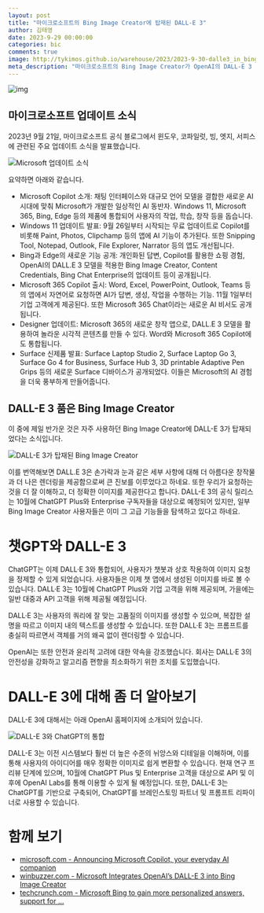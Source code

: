```yaml
---
layout: post
title: "마이크로소프트의 Bing Image Creator에 탑재된 DALL-E 3"
author: 김태영
date: 2023-9-29 00:00:00
categories: bic
comments: true
image: http://tykimos.github.io/warehouse/2023/2023-9-30-dalle3_in_bing_image_creator_title_1.jpg
meta_description: "마이크로소프트의 Bing Image Creator가 OpenAI의 DALL-E 3 모델을 탑재하여 놀라운 이미지 생성 기능을 제공합니다. 이 업데이트에 대한 자세한 내용과 DALL-E 3의 기능을 알아보세요."
---
```


![img](http://tykimos.github.io/warehouse/2023/2023-9-30-dalle3_in_bing_image_creator_title_1.jpg)

## 마이크로소프트 업데이트 소식

2023년 9월 21일, 마이크로소프트 공식 블로그에서 윈도우, 코파일럿, 빙, 엣지, 서피스에 관련된 주요 업데이트 소식을 발표했습니다.

![Microsoft 업데이트 소식](http://tykimos.github.io/warehouse/2023/2023-9-30-dalle3_in_bing_image_creator_0.jpg)

요약하면 아래와 같습니다. 

* Microsoft Copilot 소개: 채팅 인터페이스와 대규모 언어 모델을 결합한 새로운 AI 시대에 맞춰 Microsoft가 개발한 일상적인 AI 동반자. Windows 11, Microsoft 365, Bing, Edge 등의 제품에 통합되어 사용자의 작업, 학습, 창작 등을 돕습니다.
* Windows 11 업데이트 발표: 9월 26일부터 시작되는 무료 업데이트로 Copilot를 비롯해 Paint, Photos, Clipchamp 등의 앱에 AI 기능이 추가된다. 또한 Snipping Tool, Notepad, Outlook, File Explorer, Narrator 등의 앱도 개선됩니다.
* Bing과 Edge의 새로운 기능 공개: 개인화된 답변, Copilot를 활용한 쇼핑 경험, OpenAI의 DALL.E 3 모델을 적용한 Bing Image Creator, Content Credentials, Bing Chat Enterprise의 업데이트 등이 공개됩니다.
* Microsoft 365 Copilot 출시: Word, Excel, PowerPoint, Outlook, Teams 등의 앱에서 자연어로 요청하면 AI가 답변, 생성, 작업을 수행하는 기능. 11월 1일부터 기업 고객에게 제공된다. 또한 Microsoft 365 Chat이라는 새로운 AI 비서도 공개됩니다.
* Designer 업데이트: Microsoft 365의 새로운 창작 앱으로, DALL.E 3 모델을 활용하여 놀라운 시각적 콘텐츠를 만들 수 있다. Word와 Microsoft 365 Copilot에도 통합됩니다.
* Surface 신제품 발표: Surface Laptop Studio 2, Surface Laptop Go 3, Surface Go 4 for Business, Surface Hub 3, 3D printable Adaptive Pen Grips 등의 새로운 Surface 디바이스가 공개되었다. 이들은 Microsoft의 AI 경험을 더욱 풍부하게 만들어줍니다.

## DALL-E 3 품은 Bing Image Creator

이 중에 제일 반가운 것은 자주 사용하던 Bing Image Creator에 DALL-E 3가 탑재되었다는 소식입니다.

![DALL-E 3가 탑재된 Bing Image Creator](http://tykimos.github.io/warehouse/2023/2023-9-30-dalle3_in_bing_image_creator_1.jpg)

이를 번역해보면 DALL.E 3은 손가락과 눈과 같은 세부 사항에 대해 더 아름다운 창작물과 더 나은 렌더링을 제공함으로써 큰 진보를 이루었다고 하네요. 또한 우리가 요청하는 것을 더 잘 이해하고, 더 정확한 이미지를 제공한다고 합니다. DALL-E 3의 공식 릴리스는 10월에 ChatGPT Plus와 Enterprise 구독자들을 대상으로 예정되어 있지만, 일부 Bing Image Creator 사용자들은 이미 그 고급 기능들을 탐색하고 있다고 하네요.

# 챗GPT와 DALL-E 3

ChatGPT는 이제 DALL·E 3와 통합되어, 사용자가 챗봇과 상호 작용하여 이미지 요청을 정제할 수 있게 되었습니다. 사용자들은 이제 챗 앱에서 생성된 이미지를 바로 볼 수 있습니다. DALL·E 3는 10월에 ChatGPT Plus와 기업 고객을 위해 제공되며, 가을에는 일반 대중과 API 고객을 위해 제공될 예정입니다.

DALL·E 3는 사용자의 쿼리에 잘 맞는 고품질의 이미지를 생성할 수 있으며, 복잡한 설명을 따르고 이미지 내의 텍스트를 생성할 수 있습니다. 또한 DALL·E 3는 프롬프트를 충실히 따르면서 객체를 거의 왜곡 없이 렌더링할 수 있습니다.

OpenAI는 또한 안전과 윤리적 고려에 대한 약속을 강조했습니다. 회사는 DALL·E 3의 안전성을 강화하고 알고리즘 편향을 최소화하기 위한 조치를 도입했습니다.

# DALL-E 3에 대해 좀 더 알아보기

DALL-E 3에 대해서는 아래 OpenAI 홈페이지에 소개되어 있습니다. 

![DALL-E 3와 ChatGPT의 통합](http://tykimos.github.io/warehouse/2023/2023-9-30-dalle3_in_bing_image_creator_2.jpg)

DALL-E 3는 이전 시스템보다 훨씬 더 높은 수준의 뉘앙스와 디테일을 이해하며, 이를 통해 사용자의 아이디어를 매우 정확한 이미지로 쉽게 변환할 수 있습니다. 현재 연구 프리뷰 단계에 있으며, 10월에 ChatGPT Plus 및 Enterprise 고객을 대상으로 API 및 이후에 OpenAI Labs를 통해 이용할 수 있게 될 예정입니다. 또한, DALL-E 3는 ChatGPT를 기반으로 구축되어, ChatGPT를 브레인스토밍 파트너 및 프롬프트 리파이너로 사용할 수 있습니다​.

# 함께 보기

* [microsoft.com - Announcing Microsoft Copilot, your everyday AI companion](https://blogs.microsoft.com/blog/2023/09/21/announcing-microsoft-copilot-your-everyday-ai-companion/)
* [winbuzzer.com - Microsoft Integrates OpenAI’s DALL-E 3 into Bing Image Creator](https://winbuzzer.com/2023/09/22/microsoft-integrates-openais-dall-e-3-into-bing-image-creator-xcxwbn/)
* [techcrunch.com - Microsoft Bing to gain more personalized answers, support for ...](https://techcrunch.com/2023/09/22/microsoft-bing-to-gain-more-personalized-answers-support-for-dalle-e-3-and-watermarked-ai-images/)